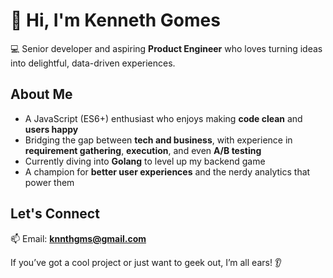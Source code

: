 # 👋 Hi, I'm Kenneth Gomes  

💻 Senior developer and aspiring **Product Engineer** who loves turning ideas into delightful, data-driven experiences.  

## About Me  
- A JavaScript (ES6+) enthusiast who enjoys making **code clean** and **users happy**  
- Bridging the gap between **tech and business**, with experience in **requirement gathering**, **execution**, and even **A/B testing**  
- Currently diving into **Golang** to level up my backend game  
- A champion for **better user experiences** and the nerdy analytics that power them  

## Let's Connect  
📫 Email: **[knnthgms@gmail.com](mailto:knnthgms@gmail.com)**  

If you’ve got a cool project or just want to geek out, I’m all ears! 👂
